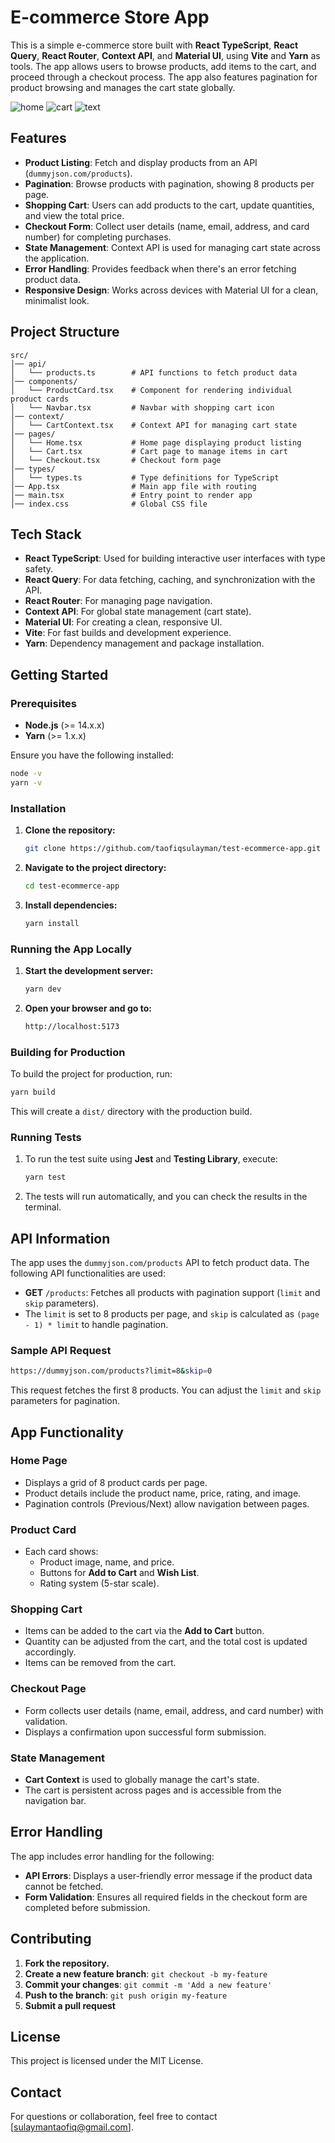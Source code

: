 
# **E-commerce Store App**

This is a simple e-commerce store built with **React TypeScript**, **React Query**, **React Router**, **Context API**, and **Material UI**, using **Vite** and **Yarn** as tools. The app allows users to browse products, add items to the cart, and proceed through a checkout process. The app also features pagination for product browsing and manages the cart state globally.

![home](src/assets/screencapture-localhost-5173-2024-09-13-04_31_38.png) 
![cart](src/assets/screencapture-localhost-5173-cart-2024-09-13-04_36_39.png) ![text](src/assets/screencapture-localhost-5173-checkout-2024-09-13-04_43_51.png)

## **Features**
- **Product Listing**: Fetch and display products from an API (`dummyjson.com/products`).
- **Pagination**: Browse products with pagination, showing 8 products per page.
- **Shopping Cart**: Users can add products to the cart, update quantities, and view the total price.
- **Checkout Form**: Collect user details (name, email, address, and card number) for completing purchases.
- **State Management**: Context API is used for managing cart state across the application.
- **Error Handling**: Provides feedback when there's an error fetching product data.
- **Responsive Design**: Works across devices with Material UI for a clean, minimalist look.


## **Project Structure**

```
src/
│── api/
│   └── products.ts        # API functions to fetch product data
│── components/
│   └── ProductCard.tsx    # Component for rendering individual product cards
│   └── Navbar.tsx         # Navbar with shopping cart icon
│── context/
│   └── CartContext.tsx    # Context API for managing cart state
│── pages/
│   └── Home.tsx           # Home page displaying product listing
│   └── Cart.tsx           # Cart page to manage items in cart
│   └── Checkout.tsx       # Checkout form page
│── types/
│   └── types.ts           # Type definitions for TypeScript
│── App.tsx                # Main app file with routing
│── main.tsx               # Entry point to render app
│── index.css              # Global CSS file
```

## **Tech Stack**
- **React TypeScript**: Used for building interactive user interfaces with type safety.
- **React Query**: For data fetching, caching, and synchronization with the API.
- **React Router**: For managing page navigation.
- **Context API**: For global state management (cart state).
- **Material UI**: For creating a clean, responsive UI.
- **Vite**: For fast builds and development experience.
- **Yarn**: Dependency management and package installation.


## **Getting Started**

### **Prerequisites**

- **Node.js** (>= 14.x.x)
- **Yarn** (>= 1.x.x)

Ensure you have the following installed:
```bash
node -v
yarn -v
```

### **Installation**

1. **Clone the repository:**
   ```bash
   git clone https://github.com/taofiqsulayman/test-ecommerce-app.git
   ```

2. **Navigate to the project directory:**
   ```bash
   cd test-ecommerce-app
   ```

3. **Install dependencies:**
   ```bash
   yarn install
   ```

### **Running the App Locally**

1. **Start the development server:**
   ```bash
   yarn dev
   ```

2. **Open your browser and go to:**
   ```bash
   http://localhost:5173
   ```

### **Building for Production**

To build the project for production, run:

```bash
yarn build
```

This will create a `dist/` directory with the production build.

### **Running Tests**

1. To run the test suite using **Jest** and **Testing Library**, execute:
   ```bash
   yarn test
   ```

2. The tests will run automatically, and you can check the results in the terminal.


## **API Information**

The app uses the `dummyjson.com/products` API to fetch product data. The following API functionalities are used:

- **GET** `/products`: Fetches all products with pagination support (`limit` and `skip` parameters).
- The `limit` is set to 8 products per page, and `skip` is calculated as `(page - 1) * limit` to handle pagination.

### **Sample API Request**

```bash
https://dummyjson.com/products?limit=8&skip=0
```

This request fetches the first 8 products. You can adjust the `limit` and `skip` parameters for pagination.


## **App Functionality**

### **Home Page**
- Displays a grid of 8 product cards per page.
- Product details include the product name, price, rating, and image.
- Pagination controls (Previous/Next) allow navigation between pages.

### **Product Card**
- Each card shows:
  - Product image, name, and price.
  - Buttons for **Add to Cart** and **Wish List**.
  - Rating system (5-star scale).

### **Shopping Cart**
- Items can be added to the cart via the **Add to Cart** button.
- Quantity can be adjusted from the cart, and the total cost is updated accordingly.
- Items can be removed from the cart.

### **Checkout Page**
- Form collects user details (name, email, address, and card number) with validation.
- Displays a confirmation upon successful form submission.

### **State Management**
- **Cart Context** is used to globally manage the cart's state.
- The cart is persistent across pages and is accessible from the navigation bar.


## **Error Handling**

The app includes error handling for the following:
- **API Errors**: Displays a user-friendly error message if the product data cannot be fetched.
- **Form Validation**: Ensures all required fields in the checkout form are completed before submission.


## **Contributing**

1. **Fork the repository.**
2. **Create a new feature branch**: `git checkout -b my-feature`
3. **Commit your changes**: `git commit -m 'Add a new feature'`
4. **Push to the branch**: `git push origin my-feature`
5. **Submit a pull request**


## License

This project is licensed under the MIT License.


## Contact

For questions or collaboration, feel free to contact [sulaymantaofiq@gmail.com].